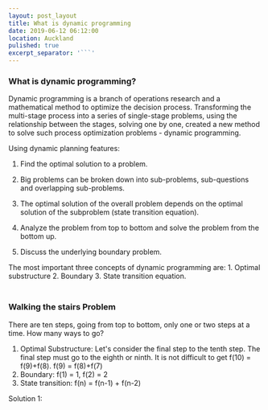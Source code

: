 ```yaml
---
layout: post_layout
title: What is dynamic programming
date: 2019-06-12 06:12:00
location: Auckland
pulished: true
excerpt_separator: '```'
---
```


### What is dynamic programming?

Dynamic programming is a branch of operations research and a mathematical method to optimize the decision process. Transforming the multi-stage process into a series of single-stage problems, using the relationship between the stages, solving one by one, created a new method to solve such process optimization problems - dynamic programming.

Using dynamic planning features:

1. Find the optimal solution to a problem.

2. Big problems can be broken down into sub-problems, sub-questions and overlapping sub-problems.

3. The optimal solution of the overall problem depends on the optimal solution of the subproblem (state transition equation).

4. Analyze the problem from top to bottom and solve the problem from the bottom up.

5. Discuss the underlying boundary problem.

The most important three concepts of dynamic programming are: 1. Optimal substructure 2. Boundary 3. State transition equation.

### <br>Walking the stairs Problem

There are ten steps, going from top to bottom, only one or two steps at a time. How many ways to go?

1. Optimal Substructure: Let's consider the final step to the tenth step. The final step must go to the eighth or ninth. It is not difficult to get f(10) = f(9)+f(8). f(9) = f(8)+f(7)
2. Boundary: f(1) = 1, f(2) = 2
3. State transition: f(n) = f(n-1) + f(n-2)

Solution 1:

&nbsp;